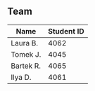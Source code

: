## Team

| Name      | Student ID |
| --------- | ---------- |
| Laura B.  | 4062       |
| Tomek J.  | 4045       |
| Bartek R. | 4065       |
| Ilya D.   | 4061       |
